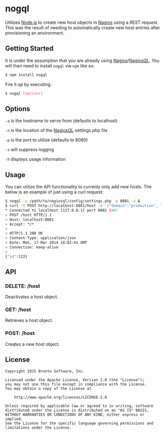 # nogql
Utilizes [Node.js][nodejs] to create new host objects in [Nagios][nagios] using a REST request.  This was the result of needing to automatically create new host entries after provisioning an environment.


## Getting Started
It is under the assumption that you are already using [Nagios][nagios]/[NagiosQL][nagiosql].  You will then need to install `nogql` via `npm` like so:

```sh
$ npm install nogql
```

Fire it up by executing:

```sh
$ nogql [options]
```


## Options
`-a` is the hostname to serve from (defautls to localhost)

`-n` is the location of the [NagiosQL][nagiosql] settings.php file

`-p` is the port to utilize (defaults to 8080)

`-s` will suppress logging

`-h` displays usage information


## Usage
You can utilize the API functionality to currenly only add new hosts.  The below is an example of just using a curl request:

```sh
$ nogql -n /path/to/nagiosql/config/settings.php -p 8081 -s &
$ curl -X POST http://localhost:8081/host -d '{"domain":"production", "address":"127.0.0.1", "check_command":"check-host-alive", "host_name":"host-test-001", "use":"generic-host"}' -v
* Connected to localhost (127.0.0.1) port 8081 (#0)
> POST /host HTTP/1.1
> Host: localhost:8081
> Accept: */*
>
< HTTP/1.1 200 OK
< Content-Type: application/json
< Date: Mon, 17 Mar 2014 18:01:41 GMT
< Connection: keep-alive
<
{"id":123}
```


## API
### DELETE: /host
Deactivates a host object.

### GET: /host
Retrieves a host object.

### POST: /host
Creates a new host object.


## License

    Copyright 2015 Bronto Software, Inc.

    Licensed under the Apache License, Version 2.0 (the "License");
    you may not use this file except in compliance with the License.
    You may obtain a copy of the License at

        http://www.apache.org/licenses/LICENSE-2.0

    Unless required by applicable law or agreed to in writing, software
    distributed under the License is distributed on an "AS IS" BASIS,
    WITHOUT WARRANTIES OR CONDITIONS OF ANY KIND, either express or implied.
    See the License for the specific language governing permissions and
    limitations under the License.

[nagios]:http://www.nagios.org
[nagiosql]:http://www.nagiosql.org
[nodejs]:http://nodejs.org
